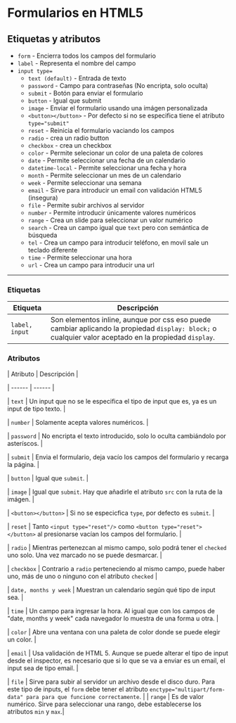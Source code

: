 # Formularios en HTML5

## Etiquetas y atributos

* `form` - Encierra todos los campos del formulario
* `label` - Representa el nombre del campo
* `input type=`
  * `text (default)` - Entrada de texto
  * `password` - Campo para contraseñas (No encripta, solo oculta)
  * `submit` - Botón para enviar el formulario
  * `button` - Igual que submit
  * `image` - Enviar el formulario usando una imágen personalizada
  * `<button></button>` - Por defecto si no se especifica tiene el atributo `type="submit"`
  * `reset` - Reinicia el formulario vaciando los campos
  * `radio` - crea un radio button
  * `checkbox` - crea un checkbox
  * `color` - Permite selecionar un color de una paleta de colores
  * `date` - Permite seleccionar una fecha de un calendario
  * `datetime-local` - Permite seleccionar una fecha y hora
  * `month` - Permite seleccionar un mes de un calendario
  * `week` - Permite seleccionar una semana
  * `email` - Sirve para introducir un email con validación HTML5 (insegura)
  * `file` - Permite subir archivos al servidor
  * `number` - Permite introducir únicamente valores numéricos
  * `range` - Crea un slide para seleccionar un valor numérico
  * `search` - Crea un campo igual que `text` pero con semántica de búsqueda
  * `tel` - Crea un campo para introducir teléfono, en movil sale un teclado diferente
  * `time` - Permite seleccionar una hora
  * `url` - Crea un campo para introducir una url

***

### Etiquetas

| Etiqueta | Descripción |
| ------ | ------ |
| `label, input` | Son elementos inline, aunque por css eso puede cambiar aplicando la propiedad `display: block;` o cualquier valor aceptado en la propiedad `display`.|

### Atributos

| Atributo | Descripción |

| ------ | ------ |

| `text` | Un input que no se le especifica el tipo de input que es, ya es un input de tipo texto. |

| `number` | Solamente acepta valores numéricos. |

| `password` | No encripta el texto introducido, solo lo oculta cambiándolo por asteríscos. |

| `submit` | Envia el formulario, deja vacío los campos del formulario y recarga la página. |

| `button` | Igual que `submit`. |

| `image` | Igual que `submit`. Hay que añadirle el atributo `src` con la ruta de la imágen. |

| `<button></button>` | Si no se especicfica `type`, por defecto es `submit`. |

| `reset` | Tanto `<input type="reset"/>` como `<button type="reset"></button>` al presionarse vacían los campos del formulario. |

| `radio` | Mientras pertenezcan al mismo campo, solo podrá tener el `checked` uno solo. Una vez marcado no se puede desmarcar. |

| `checkbox` | Contrario a `radio` perteneciendo al mismo campo, puede haber uno, más de uno o ninguno con el atributo `checked` |

| `date, months y week` | Muestran un calendario según qué tipo de input sea. |

| `time` | Un campo para ingresar la hora. Al igual que con los campos de "date, months y week" cada navegador lo muestra de una forma u otra. |

| `color` | Abre una ventana con una paleta de color donde se puede elegir un color. |

| `email` | Usa validación de HTML 5. Aunque se puede alterar el tipo de input desde el inspector, es necesario que si lo que se va a enviar es un email, el input sea de tipo email. |

| `file` | Sirve para subir al servidor un archivo desde el disco duro. Para este tipo de inputs, el `form` debe tener el atributo `enctype="multipart/form-data" para para que funcione correctamente`. |
| `range` | Es de valor numérico. Sirve para seleccionar una rango, debe establecerse los atributos `min` y `max`.|
